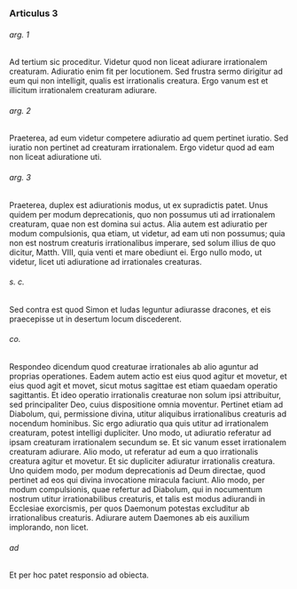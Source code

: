 ### Articulus 3

###### arg. 1
Ad tertium sic proceditur. Videtur quod non liceat adiurare irrationalem creaturam. Adiuratio enim fit per locutionem. Sed frustra sermo dirigitur ad eum qui non intelligit, qualis est irrationalis creatura. Ergo vanum est et illicitum irrationalem creaturam adiurare.

###### arg. 2
Praeterea, ad eum videtur competere adiuratio ad quem pertinet iuratio. Sed iuratio non pertinet ad creaturam irrationalem. Ergo videtur quod ad eam non liceat adiuratione uti.

###### arg. 3
Praeterea, duplex est adiurationis modus, ut ex supradictis patet. Unus quidem per modum deprecationis, quo non possumus uti ad irrationalem creaturam, quae non est domina sui actus. Alia autem est adiuratio per modum compulsionis, qua etiam, ut videtur, ad eam uti non possumus; quia non est nostrum creaturis irrationalibus imperare, sed solum illius de quo dicitur, Matth. VIII, quia venti et mare obediunt ei. Ergo nullo modo, ut videtur, licet uti adiuratione ad irrationales creaturas.

###### s. c.
Sed contra est quod Simon et Iudas leguntur adiurasse dracones, et eis praecepisse ut in desertum locum discederent.

###### co.
Respondeo dicendum quod creaturae irrationales ab alio aguntur ad proprias operationes. Eadem autem actio est eius quod agitur et movetur, et eius quod agit et movet, sicut motus sagittae est etiam quaedam operatio sagittantis. Et ideo operatio irrationalis creaturae non solum ipsi attribuitur, sed principaliter Deo, cuius dispositione omnia moventur. Pertinet etiam ad Diabolum, qui, permissione divina, utitur aliquibus irrationalibus creaturis ad nocendum hominibus. Sic ergo adiuratio qua quis utitur ad irrationalem creaturam, potest intelligi dupliciter. Uno modo, ut adiuratio referatur ad ipsam creaturam irrationalem secundum se. Et sic vanum esset irrationalem creaturam adiurare. Alio modo, ut referatur ad eum a quo irrationalis creatura agitur et movetur. Et sic dupliciter adiuratur irrationalis creatura. Uno quidem modo, per modum deprecationis ad Deum directae, quod pertinet ad eos qui divina invocatione miracula faciunt. Alio modo, per modum compulsionis, quae refertur ad Diabolum, qui in nocumentum nostrum utitur irrationabilibus creaturis, et talis est modus adiurandi in Ecclesiae exorcismis, per quos Daemonum potestas excluditur ab irrationalibus creaturis. Adiurare autem Daemones ab eis auxilium implorando, non licet.

###### ad 
Et per hoc patet responsio ad obiecta.

